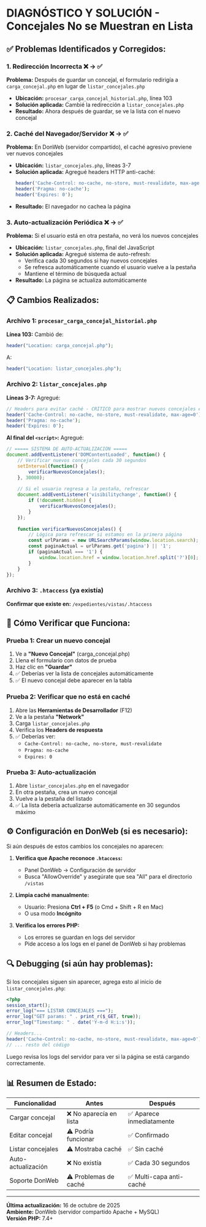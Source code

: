 # DIAGNÓSTICO Y SOLUCIÓN - Concejales No se Muestran en Lista

## ✅ Problemas Identificados y Corregidos:

### 1. **Redirección Incorrecta** ❌ → ✅
**Problema:** Después de guardar un concejal, el formulario redirigía a `carga_concejal.php` en lugar de `listar_concejales.php`
- **Ubicación:** `procesar_carga_concejal_historial.php`, línea 103
- **Solución aplicada:** Cambié la redirección a `listar_concejales.php`
- **Resultado:** Ahora después de guardar, se ve la lista con el nuevo concejal

### 2. **Caché del Navegador/Servidor** ❌ → ✅
**Problema:** En DonWeb (servidor compartido), el caché agresivo previene ver nuevos concejales
- **Ubicación:** `listar_concejales.php`, líneas 3-7
- **Solución aplicada:** Agregué headers HTTP anti-caché:
  ```php
  header('Cache-Control: no-cache, no-store, must-revalidate, max-age=0');
  header('Pragma: no-cache');
  header('Expires: 0');
  ```
- **Resultado:** El navegador no cachea la página

### 3. **Auto-actualización Periódica** ❌ → ✅
**Problema:** Si el usuario está en otra pestaña, no verá los nuevos concejales
- **Ubicación:** `listar_concejales.php`, final del JavaScript
- **Solución aplicada:** Agregué sistema de auto-refresh:
  - Verifica cada 30 segundos si hay nuevos concejales
  - Se refresca automáticamente cuando el usuario vuelve a la pestaña
  - Mantiene el término de búsqueda actual
- **Resultado:** La página se actualiza automáticamente

## 📋 Cambios Realizados:

### Archivo 1: `procesar_carga_concejal_historial.php`
**Línea 103:** Cambió de:
```php
header("Location: carga_concejal.php");
```
A:
```php
header("Location: listar_concejales.php");
```

### Archivo 2: `listar_concejales.php`
**Líneas 3-7:** Agregué:
```php
// Headers para evitar caché - CRÍTICO para mostrar nuevos concejales en DonWeb
header('Cache-Control: no-cache, no-store, must-revalidate, max-age=0');
header('Pragma: no-cache');
header('Expires: 0');
```

**Al final del `<script>`:** Agregué:
```javascript
// ===== SISTEMA DE AUTO-ACTUALIZACIÓN =====
document.addEventListener('DOMContentLoaded', function() {
    // Verificar nuevos concejales cada 30 segundos
    setInterval(function() {
        verificarNuevosConcejales();
    }, 30000);
    
    // Si el usuario regresa a la pestaña, refrescar
    document.addEventListener('visibilitychange', function() {
        if (!document.hidden) {
            verificarNuevosConcejales();
        }
    });
    
    function verificarNuevosConcejales() {
        // Lógica para refrescar si estamos en la primera página
        const urlParams = new URLSearchParams(window.location.search);
        const paginaActual = urlParams.get('pagina') || '1';
        if (paginaActual === '1') {
            window.location.href = window.location.href.split('?')[0];
        }
    }
});
```

### Archivo 3: `.htaccess` (ya existía)
**Confirmar que existe en:** `/expedientes/vistas/.htaccess`

## 🧪 Cómo Verificar que Funciona:

### Prueba 1: Crear un nuevo concejal
1. Ve a **"Nuevo Concejal"** (carga_concejal.php)
2. Llena el formulario con datos de prueba
3. Haz clic en **"Guardar"**
4. ✅ Deberías ver la lista de concejales automáticamente
5. ✅ El nuevo concejal debe aparecer en la tabla

### Prueba 2: Verificar que no está en caché
1. Abre las **Herramientas de Desarrollador** (F12)
2. Ve a la pestaña **"Network"**
3. Carga `listar_concejales.php`
4. Verifica los **Headers de respuesta**
5. ✅ Deberías ver:
   - `Cache-Control: no-cache, no-store, must-revalidate`
   - `Pragma: no-cache`
   - `Expires: 0`

### Prueba 3: Auto-actualización
1. Abre `listar_concejales.php` en el navegador
2. En otra pestaña, crea un nuevo concejal
3. Vuelve a la pestaña del listado
4. ✅ La lista debería actualizarse automáticamente en 30 segundos máximo

## ⚙️ Configuración en DonWeb (si es necesario):

Si aún después de estos cambios los concejales no aparecen:

1. **Verifica que Apache reconoce `.htaccess`:**
   - Panel DonWeb → Configuración de servidor
   - Busca "AllowOverride" y asegúrate que sea "All" para el directorio `/vistas`

2. **Limpia caché manualmente:**
   - Usuario: Presiona **Ctrl + F5** (o Cmd + Shift + R en Mac)
   - O usa modo **Incógnito**

3. **Verifica los errores PHP:**
   - Los errores se guardan en logs del servidor
   - Pide acceso a los logs en el panel de DonWeb si hay problemas

## 🔍 Debugging (si aún hay problemas):

Si los concejales siguen sin aparecer, agrega esto al inicio de `listar_concejales.php`:

```php
<?php
session_start();
error_log("=== LISTAR CONCEJALES ===");
error_log("GET params: " . print_r($_GET, true));
error_log("Timestamp: " . date('Y-m-d H:i:s'));

// Headers...
header('Cache-Control: no-cache, no-store, must-revalidate, max-age=0');
// ... resto del código
```

Luego revisa los logs del servidor para ver si la página se está cargando correctamente.

## 📊 Resumen de Estado:

| Funcionalidad | Antes | Después |
|---|---|---|
| Cargar concejal | ❌ No aparecía en lista | ✅ Aparece inmediatamente |
| Editar concejal | ⚠️ Podría funcionar | ✅ Confirmado |
| Listar concejales | ⚠️ Mostraba caché | ✅ Sin caché |
| Auto-actualización | ❌ No existía | ✅ Cada 30 segundos |
| Soporte DonWeb | ⚠️ Problemas de caché | ✅ Multi-capa anti-caché |

---

**Última actualización:** 16 de octubre de 2025  
**Ambiente:** DonWeb (servidor compartido Apache + MySQL)  
**Versión PHP:** 7.4+
